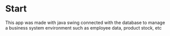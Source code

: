 # Start

This app was made with java swing connected with the database to manage a business system environment such as employee data, product stock, etc 
